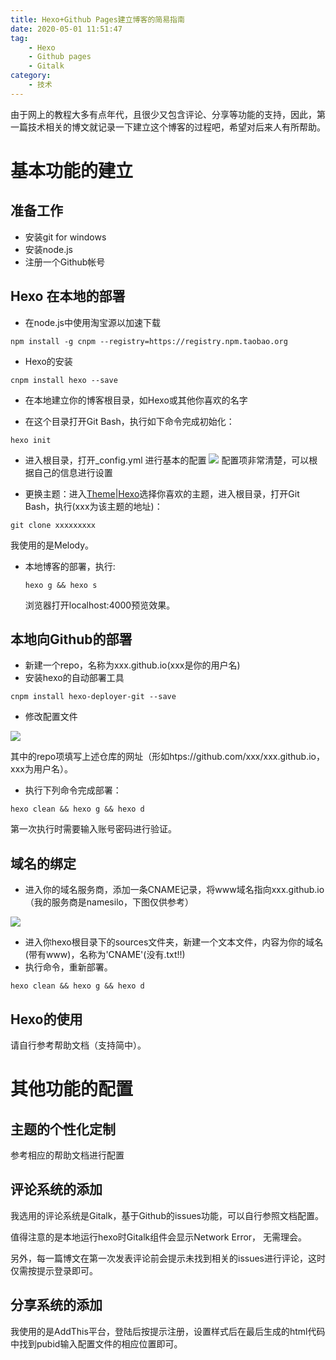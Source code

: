 ```yaml
---
title: Hexo+Github Pages建立博客的简易指南
date: 2020-05-01 11:51:47
tag:
    - Hexo
    - Github pages
    - Gitalk
category: 
    - 技术 
---
```

由于网上的教程大多有点年代，且很少又包含评论、分享等功能的支持，因此，第一篇技术相关的博文就记录一下建立这个博客的过程吧，希望对后来人有所帮助。

<!--more-->

# 基本功能的建立
## 准备工作
- 安装git for windows
- 安装node.js
- 注册一个Github帐号



## Hexo 在本地的部署

- 在node.js中使用淘宝源以加速下载
```shell
npm install -g cnpm --registry=https://registry.npm.taobao.org
```
- Hexo的安装
```shell
cnpm install hexo --save
```

- 在本地建立你的博客根目录，如Hexo或其他你喜欢的名字

- 在这个目录打开Git Bash，执行如下命令完成初始化：
```shell
hexo init
```
- 进入根目录，打开_config.yml 进行基本的配置
![](https://cdn.jsdelivr.net/gh/xiaoxuan-yu/Youmans-Blog/img/%E6%89%B9%E6%B3%A8%202020-05-01%20204111.jpg)
配置项非常清楚，可以根据自己的信息进行设置

- 更换主题：进入[Theme|Hexo](https://hexo.io/themes/)选择你喜欢的主题，进入根目录，打开Git Bash，执行(xxx为该主题的地址)：
```shell
git clone xxxxxxxxx
```
  我使用的是Melody。

- 本地博客的部署，执行:

  ```shell
  hexo g && hexo s
  ```

  浏览器打开localhost:4000预览效果。


## 本地向Github的部署

- 新建一个repo，名称为xxx.github.io(xxx是你的用户名)
- 安装hexo的自动部署工具

```shell
cnpm install hexo-deployer-git --save
```

- 修改配置文件

![](https://cdn.jsdelivr.net/gh/xiaoxuan-yu/Youmans-Blog/img/%E6%89%B9%E6%B3%A8%202020-05-01%20205122.jpg)

其中的repo项填写上述仓库的网址（形如htps://github.com/xxx/xxx.github.io，xxx为用户名）。

- 执行下列命令完成部署：

```shell
hexo clean && hexo g && hexo d
```

第一次执行时需要输入账号密码进行验证。

## 域名的绑定

- 进入你的域名服务商，添加一条CNAME记录，将www域名指向xxx.github.io（我的服务商是namesilo，下图仅供参考）

![](https://cdn.jsdelivr.net/gh/xiaoxuan-yu/Youmans-Blog/img/%E6%89%B9%E6%B3%A8%202020-05-01%20210246.jpg)

- 进入你hexo根目录下的sources文件夹，新建一个文本文件，内容为你的域名(带有www)，名称为'CNAME'(没有.txt!!)
- 执行命令，重新部署。

```shell
hexo clean && hexo g && hexo d
```

## Hexo的使用

请自行参考帮助文档（支持简中）。

# 其他功能的配置

## 主题的个性化定制

参考相应的帮助文档进行配置

## 评论系统的添加

我选用的评论系统是Gitalk，基于Github的issues功能，可以自行参照文档配置。

值得注意的是本地运行hexo时Gitalk组件会显示Network Error， 无需理会。

另外，每一篇博文在第一次发表评论前会提示未找到相关的issues进行评论，这时仅需按提示登录即可。

## 分享系统的添加

我使用的是AddThis平台，登陆后按提示注册，设置样式后在最后生成的html代码中找到pubid输入配置文件的相应位置即可。

